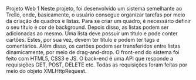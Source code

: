 Projeto Web 1
 Neste projeto, foi desenvolvido um sistema semelhante ao Trello, onde, basicamente, o usuário consegue organizar tarefas por meio da criação de quadros e listas. Para se criar um quadro, é necessário definir o seu título e cor de background. Depois disso, as listas podem ser adicionadas ao mesmo. Uma lista deve possuir um título e pode conter cartões. Estes, por sua vez, devem ter título e podem ter tags e comentários. Além disso, os cartões podem ser transferidos entre listas dinamicamente, por meio de drag-and-drop. 
 O front-end do sistema foi feito com HTML5, CSS3 e JS. O back-end é uma API que responde a requisições GET, POST, DELETE etc. Todas as requisições foram feitas por meio do objeto XMLHttpRequest.
